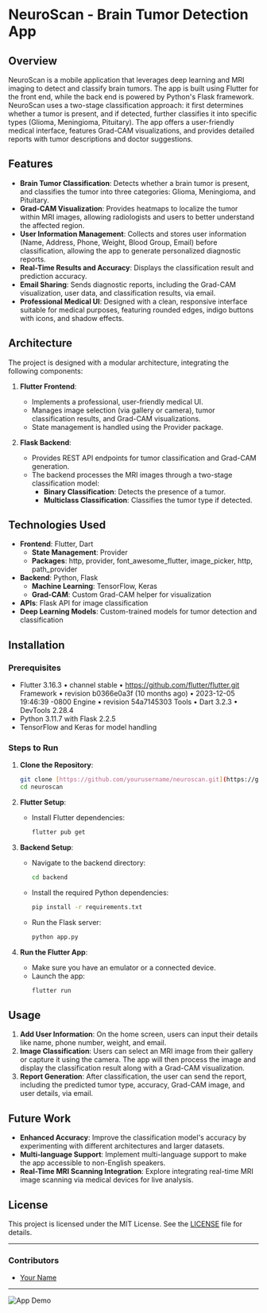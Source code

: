 
# NeuroScan - Brain Tumor Detection App

## Overview
NeuroScan is a mobile application that leverages deep learning and MRI imaging to detect and classify brain tumors. The app is built using Flutter for the front end, while the back end is powered by Python's Flask framework. NeuroScan uses a two-stage classification approach: it first determines whether a tumor is present, and if detected, further classifies it into specific types (Glioma, Meningioma, Pituitary). The app offers a user-friendly medical interface, features Grad-CAM visualizations, and provides detailed reports with tumor descriptions and doctor suggestions.

## Features
- **Brain Tumor Classification**: Detects whether a brain tumor is present, and classifies the tumor into three categories: Glioma, Meningioma, and Pituitary.
- **Grad-CAM Visualization**: Provides heatmaps to localize the tumor within MRI images, allowing radiologists and users to better understand the affected region.
- **User Information Management**: Collects and stores user information (Name, Address, Phone, Weight, Blood Group, Email) before classification, allowing the app to generate personalized diagnostic reports.
- **Real-Time Results and Accuracy**: Displays the classification result and prediction accuracy.
- **Email Sharing**: Sends diagnostic reports, including the Grad-CAM visualization, user data, and classification results, via email.
- **Professional Medical UI**: Designed with a clean, responsive interface suitable for medical purposes, featuring rounded edges, indigo buttons with icons, and shadow effects.

## Architecture
The project is designed with a modular architecture, integrating the following components:

1. **Flutter Frontend**:
    - Implements a professional, user-friendly medical UI.
    - Manages image selection (via gallery or camera), tumor classification results, and Grad-CAM visualizations.
    - State management is handled using the Provider package.

2. **Flask Backend**:
    - Provides REST API endpoints for tumor classification and Grad-CAM generation.
    - The backend processes the MRI images through a two-stage classification model:
        - **Binary Classification**: Detects the presence of a tumor.
        - **Multiclass Classification**: Classifies the tumor type if detected.

## Technologies Used
- **Frontend**: Flutter, Dart
    - **State Management**: Provider
    - **Packages**: http, provider, font_awesome_flutter, image_picker, http, path_provider
- **Backend**: Python, Flask
    - **Machine Learning**: TensorFlow, Keras
    - **Grad-CAM**: Custom Grad-CAM helper for visualization
- **APIs**: Flask API for image classification
- **Deep Learning Models**: Custom-trained models for tumor detection and classification

## Installation

### Prerequisites
- Flutter 3.16.3 • channel stable • https://github.com/flutter/flutter.git
  Framework • revision b0366e0a3f (10 months ago) • 2023-12-05 19:46:39 -0800
  Engine • revision 54a7145303
  Tools • Dart 3.2.3 • DevTools 2.28.4
- Python 3.11.7 with Flask 2.2.5
- TensorFlow and Keras for model handling

### Steps to Run

1. **Clone the Repository**:
   ```bash
   git clone [https://github.com/yourusername/neuroscan.git](https://github.com/SouravBarman001/SPL-3/tree/main)
   cd neuroscan
   ```

2. **Flutter Setup**:
   - Install Flutter dependencies:
     ```bash
     flutter pub get
     ```

3. **Backend Setup**:
   - Navigate to the backend directory:
     ```bash
     cd backend
     ```
   - Install the required Python dependencies:
     ```bash
     pip install -r requirements.txt
     ```
   - Run the Flask server:
     ```bash
     python app.py
     ```

4. **Run the Flutter App**:
   - Make sure you have an emulator or a connected device.
   - Launch the app:
     ```bash
     flutter run
     ```

## Usage
1. **Add User Information**: On the home screen, users can input their details like name, phone number, weight, and email.
2. **Image Classification**: Users can select an MRI image from their gallery or capture it using the camera. The app will then process the image and display the classification result along with a Grad-CAM visualization.
3. **Report Generation**: After classification, the user can send the report, including the predicted tumor type, accuracy, Grad-CAM image, and user details, via email.

## Future Work
- **Enhanced Accuracy**: Improve the classification model's accuracy by experimenting with different architectures and larger datasets.
- **Multi-language Support**: Implement multi-language support to make the app accessible to non-English speakers.
- **Real-Time MRI Scanning Integration**: Explore integrating real-time MRI image scanning via medical devices for live analysis.

## License
This project is licensed under the MIT License. See the [LICENSE](LICENSE) file for details.

---

### Contributors
- [Your Name](https://github.com/SouravBarman001)

---
![App Demo](https://drive.google.com/drive/folders/1bCdaybjFXeevvDnlkUD6ySrF_72lmYUT?usp=drive_link)

